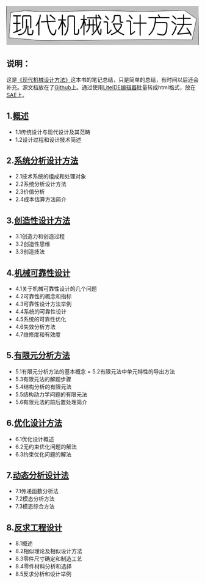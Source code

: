 ![](./img/logo.png)
## 说明： ##
这是[《现代机械设计方法》](http://book.douban.com/subject/1514453/)这本书的笔记总结，只是简单的总结，有时间以后还会补充。源文档放在了[Github]()上。通过使用[LiteIDE编辑器](https://code.google.com/p/liteide/)批量转成html格式，放在[SAE](http://conanxincv.sinaapp.com/project5/)上。

## 1.[概述](https://github.com/conanxin/Notes/blob/master/现代机械设计方法/1.md) ##
- 1.1传统设计与现代设计及其范畴
- 1.2设计过程和设计技术简述

## 2.[系统分析设计方法](https://github.com/conanxin/Notes/blob/master/现代机械设计方法/2.md) ##
- 2.1技术系统的组成和处理对象
- 2.2系统分析设计方法
- 2.3价值分析
- 2.4成本估算方法简介

## 3.[创造性设计方法](https://github.com/conanxin/Notes/blob/master/现代机械设计方法/3.md) ##
- 3.1创造力和创造过程
- 3.2创造性思维
- 3.3创造技法

## 4.[机械可靠性设计](https://github.com/conanxin/Notes/blob/master/现代机械设计方法/4.md) ##
- 4.1关于机械可靠性设计的几个问题
- 4.2可靠性的概念和指标
- 4.3可靠性设计方法举例
- 4.4系统的可靠性设计
- 4.5系统的可靠性优化
- 4.6失效分析方法
- 4.7维修度和有效度

## 5.[有限元分析方法](https://github.com/conanxin/Notes/blob/master/现代机械设计方法/5.md) ##
- 5.1有限元分析方法的基本概念
= 5.2有限元法中单元特性的导出方法
- 5.3有限元法的解题步骤
- 5.4结构分析的有限元法
- 5.5结构动力学问题的有限元法
- 5.6有限元法的前后置处理简介

## 6.[优化设计方法](https://github.com/conanxin/Notes/blob/master/现代机械设计方法/6.md) ##
- 6.1优化设计概述
- 6.2无约束优化问题的解法
- 6.3约束优化问题的解法

## 7.[动态分析设计法](https://github.com/conanxin/Notes/blob/master/现代机械设计方法/7.md) ##
- 7.1传递函数分析法
- 7.2模态分析方法
- 7.3模态综合方法

## 8.[反求工程设计](https://github.com/conanxin/Notes/blob/master/现代机械设计方法/8.md) ##
- 8.1概述
- 8.2相似理论及相似设计方法
- 8.3零件尺寸确定和制造工艺
- 8.4零件材料分析和选择
- 8.5反求分析和设计举例 